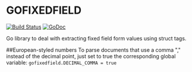 # GOFIXEDFIELD

[![Build Status](https://secure.travis-ci.org/jbuchbinder/gofixedfield.png)](http://travis-ci.org/jbuchbinder/gofixedfield)
[![GoDoc](https://godoc.org/github.com/jbuchbinder/gofixedfield?status.png)](https://godoc.org/github.com/jbuchbinder/gofixedfield)

Go library to deal with extracting fixed field form values using
struct tags.

##European-styled numbers
To parse documents that use a comma "," instead of the decimal point, just set to true the corresponding global variable:
`gofixedfield.DECIMAL_COMMA = true`
